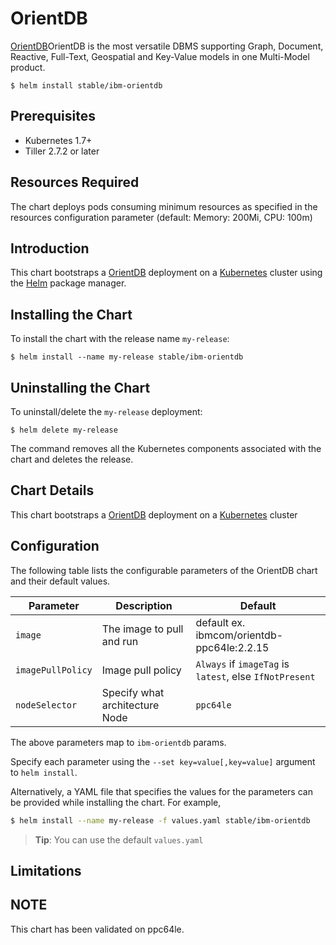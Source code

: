 # OrientDB

[OrientDB](http://orientdb.com/)OrientDB is the most versatile DBMS supporting Graph, Document, Reactive, Full-Text, Geospatial and Key-Value models in one Multi-Model product.

```console
$ helm install stable/ibm-orientdb
```

## Prerequisites

- Kubernetes 1.7+ 
- Tiller 2.7.2 or later

## Resources Required
The chart deploys pods consuming minimum resources as specified in the resources configuration parameter (default: Memory: 200Mi, CPU: 100m)

## Introduction

This chart bootstraps a [OrientDB](https://hub.docker.com/r/ppc64le/orientdb/) deployment on a [Kubernetes](http://kubernetes.io) cluster using the [Helm](https://helm.sh) package manager.


## Installing the Chart

To install the chart with the release name `my-release`:

```console
$ helm install --name my-release stable/ibm-orientdb
```

## Uninstalling the Chart

To uninstall/delete the `my-release` deployment:

```console
$ helm delete my-release
```

The command removes all the Kubernetes components associated with the chart and deletes the release.

## Chart Details
This chart bootstraps a [OrientDB](https://hub.docker.com/r/ppc64le/orientdb/) deployment on a [Kubernetes](http://kubernetes.io) cluster


## Configuration

The following table lists the configurable parameters of the OrientDB chart and their default values.

|      Parameter            |          Description            |                         Default                         |
|---------------------------|---------------------------------|---------------------------------------------------------|
| `image`                   | The image to pull and run       | default ex. ibmcom/orientdb-ppc64le:2.2.15              |
| `imagePullPolicy`         | Image pull policy               | `Always` if `imageTag` is `latest`, else `IfNotPresent` |
| `nodeSelector`            | Specify what architecture Node  |            `ppc64le`                                    |


The above parameters map to `ibm-orientdb` params.

Specify each parameter using the `--set key=value[,key=value]` argument to `helm install`. 

Alternatively, a YAML file that specifies the values for the parameters can be provided while installing the chart. For example,

```bash
$ helm install --name my-release -f values.yaml stable/ibm-orientdb
```

> **Tip**: You can use the default `values.yaml`

## Limitations

## NOTE 
This chart has been validated on ppc64le.
